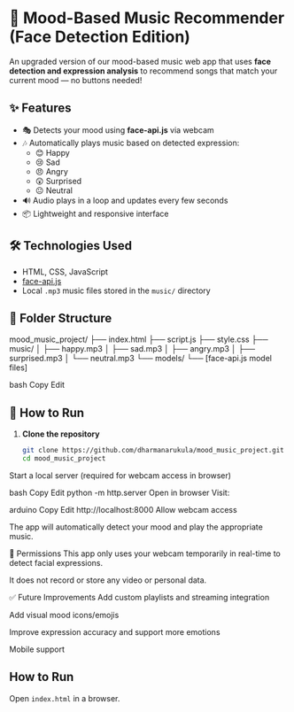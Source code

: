 # 🎵 Mood-Based Music Recommender (Face Detection Edition)

An upgraded version of our mood-based music web app that uses **face detection and expression analysis** to recommend songs that match your current mood — no buttons needed!

## ✨ Features

- 🎭 Detects your mood using **face-api.js** via webcam
- 🎶 Automatically plays music based on detected expression:
  - 😊 Happy
  - 😢 Sad
  - 😠 Angry
  - 😲 Surprised
  - 😐 Neutral
- 🔊 Audio plays in a loop and updates every few seconds
- 📦 Lightweight and responsive interface

## 🛠 Technologies Used

- HTML, CSS, JavaScript
- [face-api.js](https://github.com/justadudewhohacks/face-api.js)
- Local `.mp3` music files stored in the `music/` directory

## 📁 Folder Structure

mood_music_project/
├── index.html
├── script.js
├── style.css
├── music/
│ ├── happy.mp3
│ ├── sad.mp3
│ ├── angry.mp3
│ ├── surprised.mp3
│ └── neutral.mp3
└── models/
└── [face-api.js model files]

bash
Copy
Edit

## 🚀 How to Run

1. **Clone the repository**
   ```bash
   git clone https://github.com/dharmanarukula/mood_music_project.git
   cd mood_music_project
Start a local server (required for webcam access in browser)

bash
Copy
Edit
python -m http.server
Open in browser
Visit:

arduino
Copy
Edit
http://localhost:8000
Allow webcam access

The app will automatically detect your mood and play the appropriate music.

🔐 Permissions
This app only uses your webcam temporarily in real-time to detect facial expressions.

It does not record or store any video or personal data.

✅ Future Improvements
Add custom playlists and streaming integration

Add visual mood icons/emojis

Improve expression accuracy and support more emotions

Mobile support



## How to Run
Open `index.html` in a browser.
